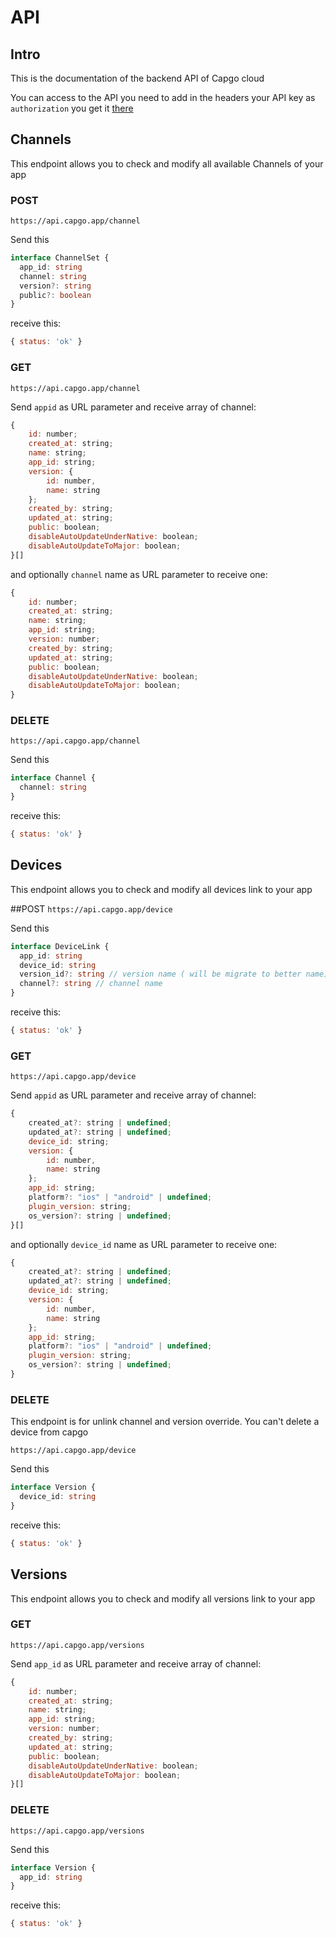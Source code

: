 # API



## Intro

This is the documentation of the backend API of Capgo cloud

You can access to the API you need to add in the headers your API key as `authorization` you get it [there](https://web.capgo.app/app/apikeys)

## Channels

This endpoint allows you to check and modify all available Channels of your app

### POST

`https://api.capgo.app/channel`

Send this

```typescript
interface ChannelSet {
  app_id: string
  channel: string
  version?: string
  public?: boolean
}
```

receive this:

```javascript
{ status: 'ok' }
```

### GET

`https://api.capgo.app/channel`

Send `appid` as URL parameter and receive array of channel:

```javascript
{
    id: number;
    created_at: string;
    name: string;
    app_id: string;
    version: {
        id: number,
        name: string
    };
    created_by: string;
    updated_at: string;
    public: boolean;
    disableAutoUpdateUnderNative: boolean;
    disableAutoUpdateToMajor: boolean;
}[]
```

and optionally `channel` name as URL parameter to receive one:

```javascript
{
    id: number;
    created_at: string;
    name: string;
    app_id: string;
    version: number;
    created_by: string;
    updated_at: string;
    public: boolean;
    disableAutoUpdateUnderNative: boolean;
    disableAutoUpdateToMajor: boolean;
}
```

### DELETE

`https://api.capgo.app/channel`

Send this

```typescript
interface Channel {
  channel: string
}
```

receive this:

```javascript
{ status: 'ok' }
```

## Devices

This endpoint allows you to check and modify all devices link to your app

\##POST `https://api.capgo.app/device`

Send this

```typescript
interface DeviceLink {
  app_id: string
  device_id: string
  version_id?: string // version name ( will be migrate to better name)
  channel?: string // channel name
}
```

receive this:

```javascript
{ status: 'ok' }
```

### GET

`https://api.capgo.app/device`

Send `appid` as URL parameter and receive array of channel:

```javascript
{
    created_at?: string | undefined;
    updated_at?: string | undefined;
    device_id: string;
    version: {
        id: number,
        name: string
    };
    app_id: string;
    platform?: "ios" | "android" | undefined;
    plugin_version: string;
    os_version?: string | undefined;
}[]
```

and optionally `device_id` name as URL parameter to receive one:

```javascript
{
    created_at?: string | undefined;
    updated_at?: string | undefined;
    device_id: string;
    version: {
        id: number,
        name: string
    };
    app_id: string;
    platform?: "ios" | "android" | undefined;
    plugin_version: string;
    os_version?: string | undefined;
}
```

### DELETE

This endpoint is for unlink channel and version override. You can't delete a device from capgo

`https://api.capgo.app/device`

Send this

```typescript
interface Version {
  device_id: string
}
```

receive this:

```javascript
{ status: 'ok' }
```

## Versions

This endpoint allows you to check and modify all versions link to your app

### GET

`https://api.capgo.app/versions`

Send `app_id` as URL parameter and receive array of channel:

```javascript
{
    id: number;
    created_at: string;
    name: string;
    app_id: string;
    version: number;
    created_by: string;
    updated_at: string;
    public: boolean;
    disableAutoUpdateUnderNative: boolean;
    disableAutoUpdateToMajor: boolean;
}[]
```

### DELETE

`https://api.capgo.app/versions`

Send this

```typescript
interface Version {
  app_id: string
}
```

receive this:

```javascript
{ status: 'ok' }
```
